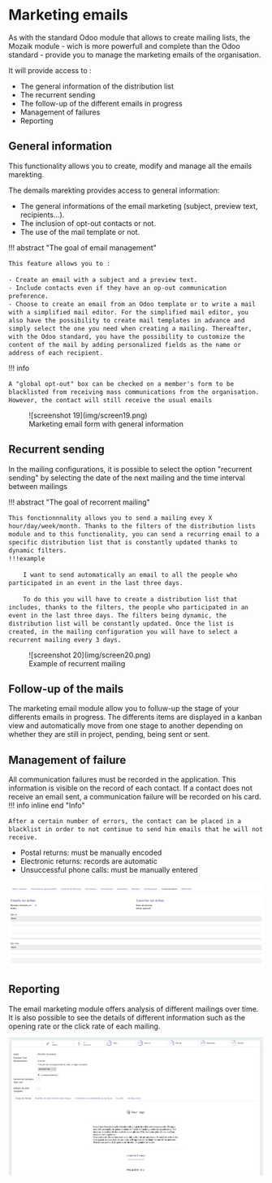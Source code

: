 # Marketing emails

As with the standard Odoo module that allows to create mailing lists, the Mozaik module - wich is more powerfull and complete than the Odoo standard - provide you to manage the marketing emails of the organisation.

It will provide access to :

- The general information of the distribution list
- The recurrent sending
- The follow-up of the different emails in progress
- Management of failures
- Reporting

## General information

This functionality allows you to create, modify and manage all the emails marekting.

The demails marekting provides access to general information:

- The general informations of the email marketing (subject, preview text, recipients...).
- The inclusion of opt-out contacts or not.
- The use of the mail template or not. 

!!! abstract "The goal of email management"

    This feature allows you to :
    
    - Create an email with a subject and a preview text.
    - Include contacts even if they have an op-out communication preference.
    - Choose to create an email from an Odoo template or to write a mail with a simplified mail editor. For the simplified mail editor, you also have the possibility to create mail templates in advance and simply select the one you need when creating a mailing. Thereafter, with the Odoo standard, you have the possibility to customize the content of the mail by adding personalized fields as the name or address of each recipient.

!!! info 

    A "global opt-out" box can be checked on a member's form to be blacklisted from receiving mass communications from the organisation. However, the contact will still receive the usual emails

<figure markdown>
![screenshot 19](img/screen19.png)
 <figcaption>Marketing email form with general information</figcaption>
</figure>

## Recurrent sending

In the mailing configurations, it is possible to select the option "recurrent sending" by selecting the date of the next mailing and the time interval between mailings  

!!! abstract "The goal of recorrent mailing"

    This fonctionnnality allows you to send a mailing evey X hour/day/week/month. Thanks to the filters of the distribution lists module and to this functionality, you can send a recurring email to a specific distribution list that is constantly updated thanks to dynamic filters.
    !!!example 

        I want to send automatically an email to all the people who participated in an event in the last three days. 

        To do this you will have to create a distribution list that includes, thanks to the filters, the people who participated in an event in the last three days. The filters being dynamic, the distribution list will be constantly updated. Once the list is created, in the mailing configuration you will have to select a recurrent mailing every 3 days.

<figure markdown>
![screenshot 20](img/screen20.png)
 <figcaption>Example of recurrent mailing</figcaption>
</figure>  

## Follow-up of the mails

The marketing email module allow you to folluw-up the stage of your differents emails in progress. The differents items are displayed in a kanban view and automatically move from one stage to another depending on whether they are still in project, pending, being sent or sent. 

## Management of failure

All communication failures must be recorded in the application. This information is visible on the record of each contact. If a contact does not receive an email sent, a communication failure will be recorded on his card.
!!! info inline end "Info"

    After a certain number of errors, the contact can be placed in a blacklist in order to not continue to send him emails that he will not receive.

- Postal returns: must be manually encoded 
- Electronic returns: records are automatic
- Unsuccessful phone calls: must be manually entered 

![screenshot 23](img/screen23.png)

## Reporting

The email marketing module offers analysis of different mailings over time. It is also possible to see the details of different information such as the opening rate or the click rate of each mailing.

![screenshot 26](img/screen26.png)